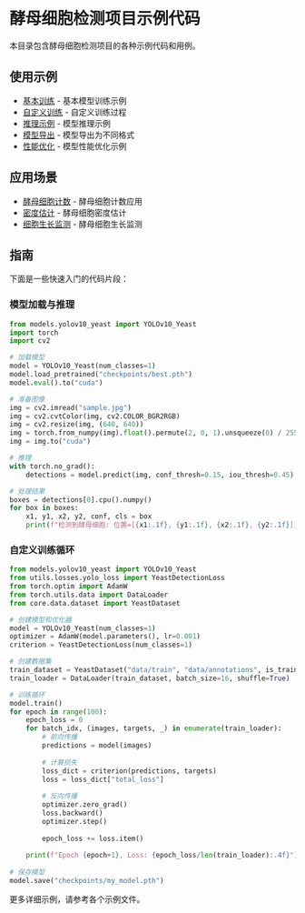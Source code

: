 # 酵母细胞检测项目示例代码

本目录包含酵母细胞检测项目的各种示例代码和用例。

## 使用示例

- [基本训练](training.md) - 基本模型训练示例
- [自定义训练](custom_training.md) - 自定义训练过程
- [推理示例](inference.md) - 模型推理示例
- [模型导出](export.md) - 模型导出为不同格式
- [性能优化](optimization.md) - 模型性能优化示例

## 应用场景

- [酵母细胞计数](cell_counting.md) - 酵母细胞计数应用
- [密度估计](density_estimation.md) - 酵母细胞密度估计
- [细胞生长监测](growth_monitoring.md) - 酵母细胞生长监测

## 指南

下面是一些快速入门的代码片段：

### 模型加载与推理

```python
from models.yolov10_yeast import YOLOv10_Yeast
import torch
import cv2

# 加载模型
model = YOLOv10_Yeast(num_classes=1)
model.load_pretrained("checkpoints/best.pth")
model.eval().to("cuda")

# 准备图像
img = cv2.imread("sample.jpg")
img = cv2.cvtColor(img, cv2.COLOR_BGR2RGB)
img = cv2.resize(img, (640, 640))
img = torch.from_numpy(img).float().permute(2, 0, 1).unsqueeze(0) / 255.0
img = img.to("cuda")

# 推理
with torch.no_grad():
    detections = model.predict(img, conf_thresh=0.15, iou_thresh=0.45)

# 处理结果
boxes = detections[0].cpu().numpy()
for box in boxes:
    x1, y1, x2, y2, conf, cls = box
    print(f"检测到酵母细胞: 位置=[{x1:.1f}, {y1:.1f}, {x2:.1f}, {y2:.1f}], 置信度={conf:.2f}")
```

### 自定义训练循环

```python
from models.yolov10_yeast import YOLOv10_Yeast
from utils.losses.yolo_loss import YeastDetectionLoss
from torch.optim import AdamW
from torch.utils.data import DataLoader
from core.data.dataset import YeastDataset

# 创建模型和优化器
model = YOLOv10_Yeast(num_classes=1)
optimizer = AdamW(model.parameters(), lr=0.001)
criterion = YeastDetectionLoss(num_classes=1)

# 创建数据集
train_dataset = YeastDataset("data/train", "data/annotations", is_train=True)
train_loader = DataLoader(train_dataset, batch_size=16, shuffle=True)

# 训练循环
model.train()
for epoch in range(100):
    epoch_loss = 0
    for batch_idx, (images, targets, _) in enumerate(train_loader):
        # 前向传播
        predictions = model(images)
        
        # 计算损失
        loss_dict = criterion(predictions, targets)
        loss = loss_dict["total_loss"]
        
        # 反向传播
        optimizer.zero_grad()
        loss.backward()
        optimizer.step()
        
        epoch_loss += loss.item()
        
    print(f"Epoch {epoch+1}, Loss: {epoch_loss/len(train_loader):.4f}")
    
# 保存模型
model.save("checkpoints/my_model.pth")
```

更多详细示例，请参考各个示例文件。 